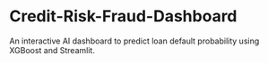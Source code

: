 # Credit-Risk-Fraud-Dashboard
An interactive AI dashboard to predict loan default probability using XGBoost and Streamlit.
